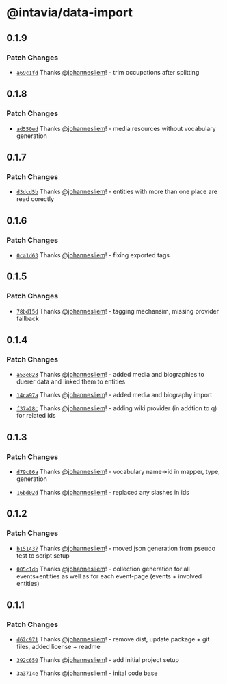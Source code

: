 # @intavia/data-import

## 0.1.9

### Patch Changes

-   [`a69c1fd`](https://github.com/InTaVia/data-import/commit/a69c1fd24a2b70f676401afcc28ac8b7573d1a73) Thanks [@johannesliem](https://github.com/johannesliem)! - trim occupations after splitting

## 0.1.8

### Patch Changes

-   [`ad550ed`](https://github.com/InTaVia/data-import/commit/ad550eda1ab5830a3bca831be9b091eb56af28cd) Thanks [@johannesliem](https://github.com/johannesliem)! - media resources without vocabulary generation

## 0.1.7

### Patch Changes

-   [`d3dcd5b`](https://github.com/InTaVia/data-import/commit/d3dcd5bb2937e172ac230c24940e6641ef5c6f1c) Thanks [@johannesliem](https://github.com/johannesliem)! - entities with more than one place are read corectly

## 0.1.6

### Patch Changes

-   [`0ca1d63`](https://github.com/InTaVia/data-import/commit/0ca1d6386061644f61fa27bf7681b87de20de297) Thanks [@johannesliem](https://github.com/johannesliem)! - fixing exported tags

## 0.1.5

### Patch Changes

-   [`78bd15d`](https://github.com/InTaVia/data-import/commit/78bd15d2ab8365ef01b290e53e2902cbb16ece78) Thanks [@johannesliem](https://github.com/johannesliem)! - tagging mechansim, missing provider fallback

## 0.1.4

### Patch Changes

-   [`a53e823`](https://github.com/InTaVia/data-import/commit/a53e8238b0bb11cdc14317a1d958e420be899a59) Thanks [@johannesliem](https://github.com/johannesliem)! - added media and biographies to duerer data and linked them to entities

-   [`14ca97a`](https://github.com/InTaVia/data-import/commit/14ca97acb7f08e2f555f1c71c992c585616bef29) Thanks [@johannesliem](https://github.com/johannesliem)! - added media and biography import

-   [`f37a28c`](https://github.com/InTaVia/data-import/commit/f37a28c0501365d4699e7123410e2a15002d9a63) Thanks [@johannesliem](https://github.com/johannesliem)! - adding wiki provider (in addtion to q) for related ids

## 0.1.3

### Patch Changes

-   [`d79c86a`](https://github.com/InTaVia/data-import/commit/d79c86a3f719a76f06aefb7a81808dfa200b70c5) Thanks [@johannesliem](https://github.com/johannesliem)! - vocabulary name->id in mapper, type, generation

-   [`16bd02d`](https://github.com/InTaVia/data-import/commit/16bd02dc102c15a23469144057a8eb3ef88589f1) Thanks [@johannesliem](https://github.com/johannesliem)! - replaced any slashes in ids

## 0.1.2

### Patch Changes

-   [`b151437`](https://github.com/InTaVia/data-import/commit/b151437ddcf062150c73bfb6d6aed0e3b7235c04) Thanks [@johannesliem](https://github.com/johannesliem)! - moved json generation from pseudo test to script setup

-   [`005c1db`](https://github.com/InTaVia/data-import/commit/005c1db357e36fdf325a71ccc17d5e0ee74be1b5) Thanks [@johannesliem](https://github.com/johannesliem)! - collection generation for all events+entities as well as for each event-page (events + involved entities)

## 0.1.1

### Patch Changes

-   [`d62c971`](https://github.com/InTaVia/data-import/commit/d62c971f153b31d4a2bbd5fecd3f72de527394d0) Thanks [@johannesliem](https://github.com/johannesliem)! - remove dist, update package + git files, added license + readme

-   [`392c650`](https://github.com/InTaVia/data-import/commit/392c6503725a9508bd7c2654cb4ccaf8e404c3d8) Thanks [@johannesliem](https://github.com/johannesliem)! - add initial project setup

-   [`3a3714e`](https://github.com/InTaVia/data-import/commit/3a3714ef0201bfc5ee77ca57298c18f0873419e6) Thanks [@johannesliem](https://github.com/johannesliem)! - inital code base
